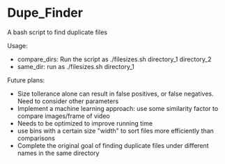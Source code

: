 # Dupe_Finder
A bash script to find duplicate files

Usage:
  - compare_dirs: Run the script as ./filesizes.sh directory_1 directory_2
  - same_dir: run as ./filesizes.sh directory_1

Future plans:
  - Size tollerance alone can result in false positives, or false negatives. Need to consider other parameters
  - Implement a machine learning approach: use some similarity factor to compare images/frame of video
  - Needs to be optimized to improve running time
  - use bins with a certain size "width" to sort files more efficiently than comparisons
  - Complete the original goal of finding duplicate files under different names in the same directory